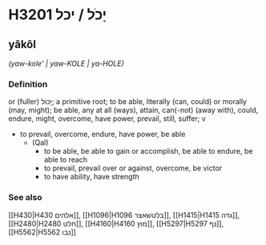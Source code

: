 # H3201 יָכֹל / יכל

## yâkôl

_(yaw-kole' | yaw-KOLE | ya-HOLE)_

### Definition

or (fuller) יָכוֹל; a primitive root; to be able, literally (can, could) or morally (may, might); be able, any at all (ways), attain, can(-not) (away with), could, endure, might, overcome, have power, prevail, still, suffer; v

- to prevail, overcome, endure, have power, be able
  - (Qal)
    - to be able, be able to gain or accomplish, be able to endure, be able to reach
    - to prevail, prevail over or against, overcome, be victor
    - to have ability, have strength

### See also

[[H430|H430 אלהים]], [[H1096|H1096 בלטשאצר]], [[H1415|H1415 גדה]], [[H2480|H2480 חלט]], [[H4160|H4160 מוץ]], [[H5297|H5297 נף]], [[H5562|H5562 נבו]]
